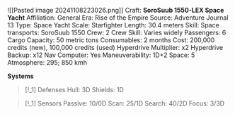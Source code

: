 ![[Pasted image 20241108223026.png]]
Craft: **SoroSuub 1550-LEX Space Yacht**
Affiliation: General
Era: Rise of the Empire
Source: Adventure Journal 13
Type: Space Yacht
Scale: Starfighter
Length: 30.4 meters
Skill: Space transports: SoroSuub 1550
Crew: 2
Crew Skill: Varies widely
Passengers: 6
Cargo Capacity: 50 metric tons
Consumables: 2 months
Cost: 200,000 credits (new), 100,000 credits (used)
Hyperdrive Multiplier: x2
Hyperdrive Backup: x12
Nav Computer: Yes
Maneuverability: 1D+2
Space: 5
Atmosphere: 295; 850 kmh

**Systems**
> [!_1] Defenses
> Hull: 3D
> Shields: 1D

> [!_1] Sensors
> Passive: 10/0D
> Scan: 25/1D
> Search: 40/2D
> Focus: 3/3D